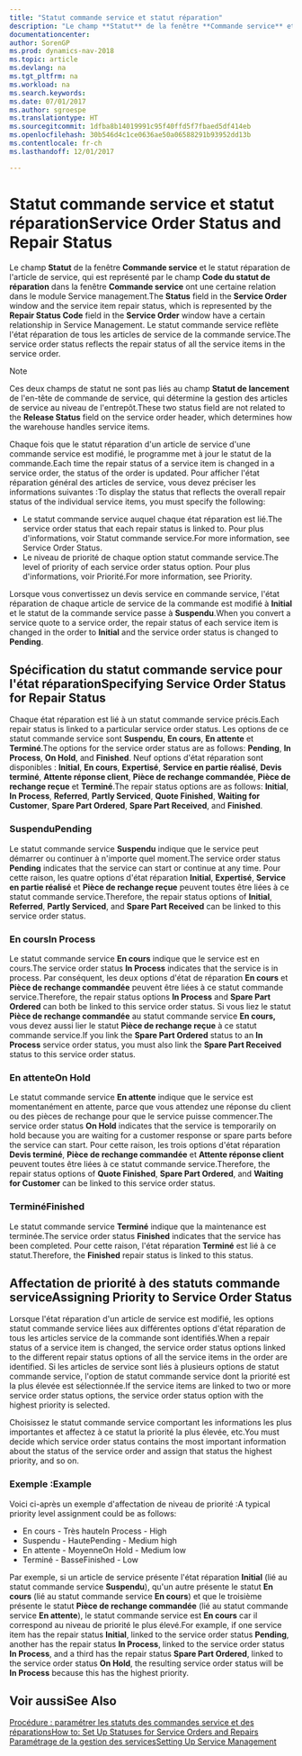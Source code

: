 ```yaml
---
title: "Statut commande service et statut réparation"
description: "Le champ **Statut** de la fenêtre **Commande service** et le statut réparation de l'article de service, qui est représenté par le champ **Code du statut de réparation** dans la fenêtre **Commande service** ont une certaine relation dans le module Service management. Le statut commande service reflète l'état réparation de tous les articles de service de la commande service."
documentationcenter: 
author: SorenGP
ms.prod: dynamics-nav-2018
ms.topic: article
ms.devlang: na
ms.tgt_pltfrm: na
ms.workload: na
ms.search.keywords: 
ms.date: 07/01/2017
ms.author: sgroespe
ms.translationtype: HT
ms.sourcegitcommit: 1dfba8b14019991c95f40ffd5f7fbaed5df414eb
ms.openlocfilehash: 30b546d4c1ce0636ae50a06588291b93952dd13b
ms.contentlocale: fr-ch
ms.lasthandoff: 12/01/2017

---
```

# <a name="service-order-status-and-repair-status"></a><span data-ttu-id="7b935-104">Statut commande service et statut réparation</span><span class="sxs-lookup"><span data-stu-id="7b935-104">Service Order Status and Repair Status</span></span>
<span data-ttu-id="7b935-105">Le champ **Statut** de la fenêtre **Commande service** et le statut réparation de l'article de service, qui est représenté par le champ **Code du statut de réparation** dans la fenêtre **Commande service** ont une certaine relation dans le module Service management.</span><span class="sxs-lookup"><span data-stu-id="7b935-105">The **Status** field in the **Service Order** window and the service item repair status, which is represented by the **Repair Status Code** field in the **Service Order** window have a certain relationship in Service Management.</span></span> <span data-ttu-id="7b935-106">Le statut commande service reflète l'état réparation de tous les articles de service de la commande service.</span><span class="sxs-lookup"><span data-stu-id="7b935-106">The service order status reflects the repair status of all the service items in the service order.</span></span>  
  
> [!NOTE]  
>  <span data-ttu-id="7b935-107">Ces deux champs de statut ne sont pas liés au champ **Statut de lancement** de l'en\-tête de commande de service, qui détermine la gestion des articles de service au niveau de l'entrepôt.</span><span class="sxs-lookup"><span data-stu-id="7b935-107">These two status field are not related to the **Release Status** field on the service order header, which determines how the warehouse handles service items.</span></span>  
  
 <span data-ttu-id="7b935-108">Chaque fois que le statut réparation d'un article de service d'une commande service est modifié, le programme met à jour le statut de la commande.</span><span class="sxs-lookup"><span data-stu-id="7b935-108">Each time the repair status of a service item is changed in a service order, the status of the order is updated.</span></span> <span data-ttu-id="7b935-109">Pour afficher l'état réparation général des articles de service, vous devez préciser les informations suivantes :</span><span class="sxs-lookup"><span data-stu-id="7b935-109">To display the status that reflects the overall repair status of the individual service items, you must specify the following:</span></span>  
  
* <span data-ttu-id="7b935-110">Le statut commande service auquel chaque état réparation est lié.</span><span class="sxs-lookup"><span data-stu-id="7b935-110">The service order status that each repair status is linked to.</span></span> <span data-ttu-id="7b935-111">Pour plus d'informations, voir Statut commande service.</span><span class="sxs-lookup"><span data-stu-id="7b935-111">For more information, see Service Order Status.</span></span>  
* <span data-ttu-id="7b935-112">Le niveau de priorité de chaque option statut commande service.</span><span class="sxs-lookup"><span data-stu-id="7b935-112">The level of priority of each service order status option.</span></span> <span data-ttu-id="7b935-113">Pour plus d'informations, voir Priorité.</span><span class="sxs-lookup"><span data-stu-id="7b935-113">For more information, see Priority.</span></span>  
  
 <span data-ttu-id="7b935-114">Lorsque vous convertissez un devis service en commande service, l'état réparation de chaque article de service de la commande est modifié à **Initial** et le statut de la commande service passe à **Suspendu**.</span><span class="sxs-lookup"><span data-stu-id="7b935-114">When you convert a service quote to a service order, the repair status of each service item is changed in the order to **Initial** and the service order status is changed to **Pending**.</span></span>  
  
## <a name="specifying-service-order-status-for-repair-status"></a><span data-ttu-id="7b935-115">Spécification du statut commande service pour l'état réparation</span><span class="sxs-lookup"><span data-stu-id="7b935-115">Specifying Service Order Status for Repair Status</span></span>  
<span data-ttu-id="7b935-116">Chaque état réparation est lié à un statut commande service précis.</span><span class="sxs-lookup"><span data-stu-id="7b935-116">Each repair status is linked to a particular service order status.</span></span> <span data-ttu-id="7b935-117">Les options de ce statut commande service sont **Suspendu**, **En cours**, **En attente** et **Terminé**.</span><span class="sxs-lookup"><span data-stu-id="7b935-117">The options for the service order status are as follows: **Pending**, **In Process**, **On Hold**, and **Finished**.</span></span> <span data-ttu-id="7b935-118">Neuf options d'état réparation sont disponibles : **Initial**, **En cours**, **Expertisé**, **Service en partie réalisé**, **Devis terminé**, **Attente réponse client**, **Pièce de rechange commandée**, **Pièce de rechange reçue** et **Terminé**.</span><span class="sxs-lookup"><span data-stu-id="7b935-118">The repair status options are as follows: **Initial**, **In Process**, **Referred**, **Partly Serviced**, **Quote Finished**, **Waiting for Customer**, **Spare Part Ordered**, **Spare Part Received**, and **Finished**.</span></span>  
  
### <a name="pending"></a><span data-ttu-id="7b935-119">Suspendu</span><span class="sxs-lookup"><span data-stu-id="7b935-119">Pending</span></span>  
<span data-ttu-id="7b935-120">Le statut commande service **Suspendu** indique que le service peut démarrer ou continuer à n'importe quel moment.</span><span class="sxs-lookup"><span data-stu-id="7b935-120">The service order status **Pending** indicates that the service can start or continue at any time.</span></span> <span data-ttu-id="7b935-121">Pour cette raison, les quatre options d'état réparation **Initial**, **Expertisé**, **Service en partie réalisé** et **Pièce de rechange reçue** peuvent toutes être liées à ce statut commande service.</span><span class="sxs-lookup"><span data-stu-id="7b935-121">Therefore, the repair status options of **Initial**, **Referred**, **Partly Serviced**, and **Spare Part Received** can be linked to this service order status.</span></span>  
  
### <a name="in-process"></a><span data-ttu-id="7b935-122">En cours</span><span class="sxs-lookup"><span data-stu-id="7b935-122">In Process</span></span>  
<span data-ttu-id="7b935-123">Le statut commande service **En cours** indique que le service est en cours.</span><span class="sxs-lookup"><span data-stu-id="7b935-123">The service order status **In Process** indicates that the service is in process.</span></span> <span data-ttu-id="7b935-124">Par conséquent, les deux options d'état de réparation **En cours** et **Pièce de rechange commandée** peuvent être liées à ce statut commande service.</span><span class="sxs-lookup"><span data-stu-id="7b935-124">Therefore, the repair status options **In Process** and **Spare Part Ordered** can both be linked to this service order status.</span></span> <span data-ttu-id="7b935-125">Si vous liez le statut **Pièce de rechange commandée** au statut commande service **En cours,** vous devez aussi lier le statut **Pièce de rechange reçue** à ce statut commande service.</span><span class="sxs-lookup"><span data-stu-id="7b935-125">If you link the **Spare Part Ordered** status to an **In Process** service order status, you must also link the **Spare Part Received** status to this service order status.</span></span>  
  
### <a name="on-hold"></a><span data-ttu-id="7b935-126">En attente</span><span class="sxs-lookup"><span data-stu-id="7b935-126">On Hold</span></span>  
<span data-ttu-id="7b935-127">Le statut commande service **En attente** indique que le service est momentanément en attente, parce que vous attendez une réponse du client ou des pièces de rechange pour que le service puisse commencer.</span><span class="sxs-lookup"><span data-stu-id="7b935-127">The service order status **On Hold** indicates that the service is temporarily on hold because you are waiting for a customer response or spare parts before the service can start.</span></span> <span data-ttu-id="7b935-128">Pour cette raison, les trois options d'état réparation **Devis terminé**, **Pièce de rechange commandée** et **Attente réponse client** peuvent toutes être liées à ce statut commande service.</span><span class="sxs-lookup"><span data-stu-id="7b935-128">Therefore, the repair status options of **Quote Finished**, **Spare Part Ordered**, and **Waiting for Customer** can be linked to this service order status.</span></span>  
  
### <a name="finished"></a><span data-ttu-id="7b935-129">Terminé</span><span class="sxs-lookup"><span data-stu-id="7b935-129">Finished</span></span>  
<span data-ttu-id="7b935-130">Le statut commande service **Terminé** indique que la maintenance est terminée.</span><span class="sxs-lookup"><span data-stu-id="7b935-130">The service order status **Finished** indicates that the service has been completed.</span></span> <span data-ttu-id="7b935-131">Pour cette raison, l'état réparation **Terminé** est lié à ce statut.</span><span class="sxs-lookup"><span data-stu-id="7b935-131">Therefore, the **Finished** repair status is linked to this status.</span></span>  
  
## <a name="assigning-priority-to-service-order-status"></a><span data-ttu-id="7b935-132">Affectation de priorité à des statuts commande service</span><span class="sxs-lookup"><span data-stu-id="7b935-132">Assigning Priority to Service Order Status</span></span>  
<span data-ttu-id="7b935-133">Lorsque l'état réparation d'un article de service est modifié, les options statut commande service liées aux différentes options d'état réparation de tous les articles service de la commande sont identifiés.</span><span class="sxs-lookup"><span data-stu-id="7b935-133">When a repair status of a service item is changed, the service order status options linked to the different repair status options of all the service items in the order are identified.</span></span> <span data-ttu-id="7b935-134">Si les articles de service sont liés à plusieurs options de statut commande service, l'option de statut commande service dont la priorité est la plus élevée est sélectionnée.</span><span class="sxs-lookup"><span data-stu-id="7b935-134">If the service items are linked to two or more service order status options, the service order status option with the highest priority is selected.</span></span>  
  
<span data-ttu-id="7b935-135">Choisissez le statut commande service comportant les informations les plus importantes et affectez à ce statut la priorité la plus élevée, etc.</span><span class="sxs-lookup"><span data-stu-id="7b935-135">You must decide which service order status contains the most important information about the status of the service order and assign that status the highest priority, and so on.</span></span>  
  
### <a name="example"></a><span data-ttu-id="7b935-136">Exemple :</span><span class="sxs-lookup"><span data-stu-id="7b935-136">Example</span></span>  
<span data-ttu-id="7b935-137">Voici ci-après un exemple d'affectation de niveau de priorité :</span><span class="sxs-lookup"><span data-stu-id="7b935-137">A typical priority level assignment could be as follows:</span></span>  
  
* <span data-ttu-id="7b935-138">En cours - Très haute</span><span class="sxs-lookup"><span data-stu-id="7b935-138">In Process - High</span></span>  
* <span data-ttu-id="7b935-139">Suspendu - Haute</span><span class="sxs-lookup"><span data-stu-id="7b935-139">Pending - Medium high</span></span>  
* <span data-ttu-id="7b935-140">En attente - Moyenne</span><span class="sxs-lookup"><span data-stu-id="7b935-140">On Hold - Medium low</span></span>  
* <span data-ttu-id="7b935-141">Terminé - Basse</span><span class="sxs-lookup"><span data-stu-id="7b935-141">Finished - Low</span></span>  
  
<span data-ttu-id="7b935-142">Par exemple, si un article de service présente l'état réparation **Initial** (lié au statut commande service **Suspendu**), qu'un autre présente le statut **En cours** (lié au statut commande service **En cours**) et que le troisième présente le statut **Pièce de rechange commandée** (lié au statut commande service **En attente**), le statut commande service est **En cours** car il correspond au niveau de priorité le plus élevé.</span><span class="sxs-lookup"><span data-stu-id="7b935-142">For example, if one service item has the repair status **Initial**, linked to the service order status **Pending**, another has the repair status **In Process**, linked to the service order status **In Process**, and a third has the repair status **Spare Part Ordered**, linked to the service order status **On Hold**, the resulting service order status will be **In Process** because this has the highest priority.</span></span>  
  
## <a name="see-also"></a><span data-ttu-id="7b935-143">Voir aussi</span><span class="sxs-lookup"><span data-stu-id="7b935-143">See Also</span></span>  
[<span data-ttu-id="7b935-144">Procédure : paramétrer les statuts des commandes service et des réparations</span><span class="sxs-lookup"><span data-stu-id="7b935-144">How to: Set Up Statuses for Service Orders and Repairs</span></span>](service-order-repair-status.md)  
[<span data-ttu-id="7b935-145">Paramétrage de la gestion des services</span><span class="sxs-lookup"><span data-stu-id="7b935-145">Setting Up Service Management</span></span>](service-setup-service.md)  


